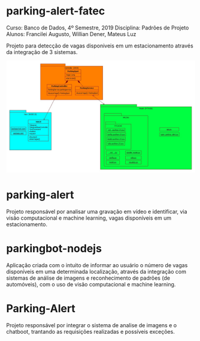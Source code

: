 # parking-alert-fatec

Curso: Banco de Dados, 4º Semestre, 2019
Disciplina: Padrões de Projeto
Alunos: Francilei Augusto, Willian Dener, Mateus Luz

Projeto para detecção de vagas disponiveis em um estacionamento através da integração de 3 sistemas.

![](https://github.com/Elfocus/parkingbot-nodejs/blob/master/ParkingGo.jpg)

# parking-alert

Projeto responsável por analisar uma gravação em vídeo e identificar, via visão computacional e machine learning, vagas disponíveis em um estacionamento.

# parkingbot-nodejs

Aplicação criada com o intuito de informar ao usuário o número de vagas disponíveis em uma determinada localização, através da integração com sistemas de análise de imagens e reconhecimento de padrões (de automóveis), com o uso de visão computacional e machine learning.

# Parking-Alert

Projeto responsável por integrar o sistema de analise de imagens e o chatboot, trantando as requisições realizadas e possíveis exceções.
